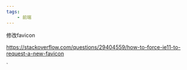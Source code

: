 ```yaml
---
tags:
    - 前端
---
```


修改favicon

https://stackoverflow.com/questions/29404559/how-to-force-ie11-to-request-a-new-favicon


`

<!doctype html>
<html><head>
    <link rel="icon" type="image/x-icon" href="favecave.ico">
    <title>Dynamic Favicon</title>
    <script>
        function removeFavicon()
        {
            var links=document.getElementsByTagName('link');
            var head=document.getElementsByTagName('head')[0];
            for(var i=0; i<links.length; i++)
            {
                if(links[i].getAttribute('rel')==='icon')
                {
                    head.removeChild(links[i])
                }
            }
        }

        // Chrome allows you to simply tweak the HREF of the LINK tag.
        // Firefox appears to require that you remove it and readd it.
        function setFavicon(url)
        {
            removeFavicon();
            var link=document.createElement('link');
            link.type='image/x-icon';
            link.rel='icon';
            link.href=url;
            document.getElementsByTagName('head')[0].appendChild(link);
            if (window.console) console.log("Set FavIcon URL to " + getFavicon().href);
        }

        function getFavicon()
        {
            var links=document.getElementsByTagName('link');
            for(var i=0; i<links.length; i++)
            {
                if (links[i].getAttribute('rel')==='icon')
                {
                    return links[i];
                }
            }
            return undefined;
        }

        function doImg(iIdx)
        {
            switch(iIdx)
            {
                case 1:
                    setFavicon('png16.ico');
                    break;

                case 2:
                    setFavicon('pngnbmp256.ico');
                    break;

                case 3:
                    setFavicon('favecave.ico');
                    break;

                case 4:
                    setFavicon("data:image/png;base64,iVBORw0KGgoAAAANSUhEUgAAABAAAAAQCAYAAAAf8/9hAAAAAXNSR0IArs4c6QAAAARnQU1BAACxjwv8YQUAAAAJcEhZcwAADsQAAA7EAZUrDhsAAACMSURBVDhP7ZCxDYAgFESdxXkMo9A5hguwAhUDEFoLFqCxIXEAFzjhy1dj1IaWSwjc5/K40KFSDVAAS5DozUBLhFi8hNrS5TrRDIhQ7shwLusE0GDTEE7DZu8SxM8ngKDZP/TZQASN0UywBWD9gHG9su8NitjTnprwmRvc878AYE4t+LWfP6hRA1QDgB1UmrnthDo3VgAAAABJRU5ErkJggg==");
                    break;

                default:
                    alert("you found a bug in my Javascript");
            }
            document.title = "fav"+iIdx;
        }

    </script>
</head>
<body>
This is a page which sets its favicon
dynamically by updating the LINK REL tag.
<p>This works in Chrome, Firefox, IE11+. It doesn't work in IE10 or earlier, Opera 12.15,
    or Safari 6.0.5(mac)</p>
<br>
<button onclick="doImg(1)" >Set FavIcon 1(http)</button>
<button onclick="doImg(2)" >Set FavIcon 2(http)</button>
<button onclick="doImg(3)" >Set FavIcon 3(http)</button>
<button onclick="doImg(4)" >Set FavIcon (data:)</button>
<br><br><a href="default.htm">&lt; Go Back</a>
</body></html>
`